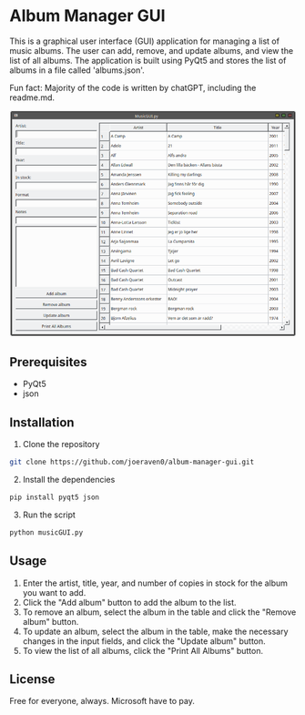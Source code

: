 # Album Manager GUI

This is a graphical user interface (GUI) application for managing a list of music albums. The user can add, remove, and update albums, and view the list of all albums. The application is built using PyQt5 and stores the list of albums in a file called 'albums.json'.

Fun fact: Majority of the code is written by chatGPT, including the readme.md.

![Album Manager GUI](Screenshot_20220912_041537.png)

## Prerequisites

- PyQt5
- json

## Installation

1. Clone the repository

```bash
git clone https://github.com/joeraven0/album-manager-gui.git

```
2. Install the dependencies

```bash
pip install pyqt5 json
```

3. Run the script

```bash
python musicGUI.py
```

## Usage

1. Enter the artist, title, year, and number of copies in stock for the album you want to add.
2. Click the "Add album" button to add the album to the list.
3. To remove an album, select the album in the table and click the "Remove album" button.
4. To update an album, select the album in the table, make the necessary changes in the input fields, and click the "Update album" button.
5. To view the list of all albums, click the "Print All Albums" button.

## License

Free for everyone, always. Microsoft have to pay.
